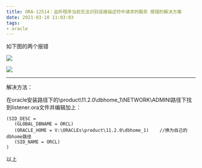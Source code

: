 ```yaml
---
title: ORA-12514：监听程序当前无法识别连接描述符中请求的服务 报错的解决方案
date: 2021-03-10 11:03:03
tags:
- oracle
---
```


如下图的两个报错

![](1.png)

![](2.png)

------

解决方法：

在oracle安装路径下的\product\11.2.0\dbhome_1\NETWORK\ADMINl路径下找到listener.ora文件并编辑加上：

````null
(SID_DESC =
   (GLOBAL_DBNAME = ORCL)
   (ORACLE_HOME = V:\ORACLEs\product\11.2.0\dbhome_1)    //换为自己的dbhome路径
   (SID_NAME = ORCL)
)
````



以上